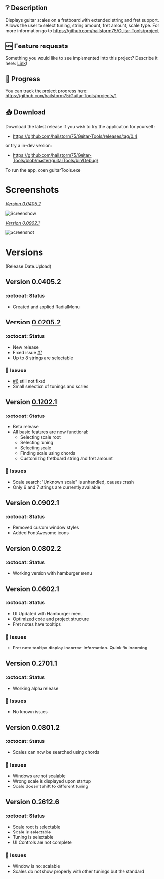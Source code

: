 ## ❔ Description
Displays guitar scales on a fretboard with extended string and fret support.
Allows the user to select tuning, string amount, fret amount, scale type.
For more information go to https://github.com/hailstorm75/Guitar-Tools/project

## :new: Feature requests
Something you would like to see implemented into this project? Describe it here: [Link](https://goo.gl/forms/9fYGiEhcBH2LUBd43)!

## 🚬 Progress
You can track the project progress here: https://github.com/hailstorm75/Guitar-Tools/projects/1

## 📥 Download
Download the latest release if you wish to try the application for yourself:
 - https://github.com/hailstorm75/Guitar-Tools/releases/tag/0.4
 
or try a in-dev version:
 - https://github.com/hailstorm75/Guitar-Tools/blob/master/guitarTools/bin/Debug/
 
To run the app, open guitarTools.exe

# Screenshots
[*Version 0.0405.2*](#version-004052)

![Screenshow](https://github.com/hailstorm75/Guitar-Tools/blob/master/docs/Screen02.PNG)

[*Version 0.0902.1*](#version-009021)

![Screenshot](https://github.com/hailstorm75/Guitar-Tools/blob/master/docs/Screen01.PNG)

# Versions 
(Release.Date.Upload)
## Version 0.0405.2
### :octocat: Status
 - Created and applied RadialMenu
 
## Version [0.0205.2](https://github.com/hailstorm75/Guitar-Tools/releases/tag/0.4)
### :octocat: Status
 - New release
 - Fixed issue [#7](https://github.com/hailstorm75/Guitar-Tools/issues/7)
 - Up to 8 strings are selectable
 
### 💢 Issues
 - [#6](https://github.com/hailstorm75/Guitar-Tools/issues/6) still not fixed
 - Small selection of tunings and scales
 
## Version [0.1202.1](https://github.com/hailstorm75/Guitar-Tools/releases/tag/0.3)
### :octocat: Status
 - Beta release
 - All basic features are now functional:
   - Selecting scale root
   - Selecting tuning
   - Selecting scale
   - Finding scale using chords
   - Customizing fretboard string and fret amount
   
### 💢 Issues
 - Scale search: "Unknown scale" is unhandled, causes crash
 - Only 6 and 7 strings are currently available

## Version 0.0902.1
### :octocat: Status
 - Removed custom window styles
 - Added FontAwesome icons

## Version 0.0802.2
### :octocat: Status
 - Working version with hamburger menu

## Version 0.0602.1
### :octocat: Status
 - UI Updated with Hamburger menu
 - Optimized code and project structure
 - Fret notes have tooltips
 
### 💢 Issues
 - Fret note tooltips display incorrect information. Quick fix incoming
 
## Version 0.2701.1
### :octocat: Status
 - Working alpha release
 
### 💢 Issues
 - No known issues

## Version 0.0801.2
### :octocat: Status
 - Scales can now be searched using chords
 
### 💢 Issues
 - Windows are not scalable
 - Wrong scale is displayed upon startup
 - Scale doesn't shift to different tuning
 
## Version 0.2612.6
### :octocat: Status
 - Scale root is selectable
 - Scale is selectable
 - Tuning is selectable
 - UI Controls are not complete

### 💢 Issues
 - Window is not scalable
 - Scales do not show properly with other tunings but the standard
